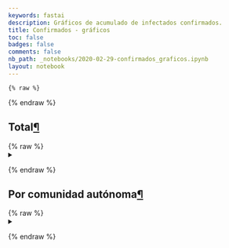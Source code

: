 ```yaml
---
keywords: fastai
description: Gráficos de acumulado de infectados confirmados.
title: Confirmados - gráficos
toc: false 
badges: false
comments: false
nb_path: _notebooks/2020-02-29-confirmados_graficos.ipynb
layout: notebook
---
```


<!--
#################################################
### THIS FILE WAS AUTOGENERATED! DO NOT EDIT! ###
#################################################
# file to edit: _notebooks/2020-02-29-confirmados_graficos.ipynb
-->

<div class="container" id="notebook-container">
        
    {% raw %}
    
<div class="cell border-box-sizing code_cell rendered">

</div>
    {% endraw %}

<div class="cell border-box-sizing text_cell rendered"><div class="inner_cell">
<div class="text_cell_render border-box-sizing rendered_html">
<h2 id="Total">Total<a class="anchor-link" href="#Total">&#182;</a></h2>
</div>
</div>
</div>
    {% raw %}
    
<div class="cell border-box-sizing code_cell rendered">
<details class="description">
      <summary class="btn btn-sm" data-open="Hide Code" data-close="Show Code"></summary>
        <p><div class="input">

<div class="inner_cell">
    <div class="input_area">
<div class=" highlight hl-ipython3"><pre><span></span><span class="c1">#collapse</span>

<span class="kn">import</span> <span class="nn">requests</span>
<span class="kn">import</span> <span class="nn">pandas</span> <span class="k">as</span> <span class="nn">pd</span>
<span class="kn">from</span> <span class="nn">io</span> <span class="kn">import</span> <span class="n">BytesIO</span>
<span class="kn">import</span> <span class="nn">numpy</span> <span class="k">as</span> <span class="nn">np</span>
<span class="kn">import</span> <span class="nn">altair</span> <span class="k">as</span> <span class="nn">alt</span>

<span class="c1"># get data</span>
<span class="n">response</span> <span class="o">=</span> <span class="n">requests</span><span class="o">.</span><span class="n">get</span><span class="p">(</span><span class="s1">&#39;https://docs.google.com/spreadsheet/ccc?key=1FwOXbkWeuS1LHrKxhSfepGtsgQ6iIEQZmWig_JKo8z0&amp;output=csv&#39;</span><span class="p">)</span>
<span class="k">assert</span> <span class="n">response</span><span class="o">.</span><span class="n">status_code</span> <span class="o">==</span> <span class="mi">200</span><span class="p">,</span> <span class="s1">&#39;Wrong status code&#39;</span>
<span class="n">data</span> <span class="o">=</span> <span class="n">response</span><span class="o">.</span><span class="n">content</span>
<span class="n">df</span> <span class="o">=</span> <span class="n">pd</span><span class="o">.</span><span class="n">read_csv</span><span class="p">(</span><span class="n">BytesIO</span><span class="p">(</span><span class="n">data</span><span class="p">),</span> <span class="n">parse_dates</span><span class="o">=</span><span class="p">[</span><span class="s1">&#39;Fecha&#39;</span><span class="p">],</span> <span class="n">dayfirst</span><span class="o">=</span><span class="kc">True</span><span class="p">)</span>

<span class="c1"># Create a selection that chooses the nearest point &amp; selects based on x-value</span>
<span class="n">source</span> <span class="o">=</span> <span class="n">df</span>
<span class="n">nearest</span> <span class="o">=</span> <span class="n">alt</span><span class="o">.</span><span class="n">selection</span><span class="p">(</span><span class="nb">type</span><span class="o">=</span><span class="s1">&#39;single&#39;</span><span class="p">,</span> <span class="n">nearest</span><span class="o">=</span><span class="kc">True</span><span class="p">,</span> <span class="n">on</span><span class="o">=</span><span class="s1">&#39;mouseover&#39;</span><span class="p">,</span>
                        <span class="n">fields</span><span class="o">=</span><span class="p">[</span><span class="s1">&#39;Total confirmados&#39;</span><span class="p">],</span> <span class="n">empty</span><span class="o">=</span><span class="s1">&#39;none&#39;</span><span class="p">)</span>

<span class="c1"># The basic line</span>
<span class="n">line</span> <span class="o">=</span> <span class="n">alt</span><span class="o">.</span><span class="n">Chart</span><span class="p">(</span><span class="n">source</span><span class="p">)</span><span class="o">.</span><span class="n">mark_line</span><span class="p">(</span><span class="n">interpolate</span><span class="o">=</span><span class="s1">&#39;basis&#39;</span><span class="p">)</span><span class="o">.</span><span class="n">encode</span><span class="p">(</span>
    <span class="n">x</span><span class="o">=</span><span class="s1">&#39;monthdate(Fecha):O&#39;</span><span class="p">,</span>
    <span class="n">y</span><span class="o">=</span><span class="s1">&#39;Total confirmados:Q&#39;</span><span class="p">,</span>
<span class="p">)</span>

<span class="c1"># Transparent selectors across the chart. This is what tells us</span>
<span class="c1"># the x-value of the cursor</span>
<span class="n">selectors</span> <span class="o">=</span> <span class="n">alt</span><span class="o">.</span><span class="n">Chart</span><span class="p">(</span><span class="n">source</span><span class="p">)</span><span class="o">.</span><span class="n">mark_point</span><span class="p">()</span><span class="o">.</span><span class="n">encode</span><span class="p">(</span>
    <span class="n">x</span><span class="o">=</span><span class="s1">&#39;monthdate(Fecha):O&#39;</span><span class="p">,</span>
    <span class="n">opacity</span><span class="o">=</span><span class="n">alt</span><span class="o">.</span><span class="n">value</span><span class="p">(</span><span class="mi">0</span><span class="p">),</span>
<span class="p">)</span><span class="o">.</span><span class="n">add_selection</span><span class="p">(</span>
    <span class="n">nearest</span>
<span class="p">)</span>

<span class="c1"># Draw points on the line, and highlight based on selection</span>
<span class="n">points</span> <span class="o">=</span> <span class="n">line</span><span class="o">.</span><span class="n">mark_point</span><span class="p">()</span><span class="o">.</span><span class="n">encode</span><span class="p">(</span>
    <span class="n">opacity</span><span class="o">=</span><span class="n">alt</span><span class="o">.</span><span class="n">condition</span><span class="p">(</span><span class="n">nearest</span><span class="p">,</span> <span class="n">alt</span><span class="o">.</span><span class="n">value</span><span class="p">(</span><span class="mi">1</span><span class="p">),</span> <span class="n">alt</span><span class="o">.</span><span class="n">value</span><span class="p">(</span><span class="mi">0</span><span class="p">))</span>
<span class="p">)</span>

<span class="c1"># Draw text labels near the points, and highlight based on selection</span>
<span class="n">text</span> <span class="o">=</span> <span class="n">line</span><span class="o">.</span><span class="n">mark_text</span><span class="p">(</span><span class="n">align</span><span class="o">=</span><span class="s1">&#39;left&#39;</span><span class="p">,</span> <span class="n">dx</span><span class="o">=</span><span class="mi">5</span><span class="p">,</span> <span class="n">dy</span><span class="o">=-</span><span class="mi">5</span><span class="p">)</span><span class="o">.</span><span class="n">encode</span><span class="p">(</span>
    <span class="n">text</span><span class="o">=</span><span class="n">alt</span><span class="o">.</span><span class="n">condition</span><span class="p">(</span><span class="n">nearest</span><span class="p">,</span> <span class="s1">&#39;Total confirmados:Q&#39;</span><span class="p">,</span> <span class="n">alt</span><span class="o">.</span><span class="n">value</span><span class="p">(</span><span class="s1">&#39; &#39;</span><span class="p">))</span>
<span class="p">)</span>

<span class="c1"># Draw a rule at the location of the selection</span>
<span class="n">rules</span> <span class="o">=</span> <span class="n">alt</span><span class="o">.</span><span class="n">Chart</span><span class="p">(</span><span class="n">source</span><span class="p">)</span><span class="o">.</span><span class="n">mark_rule</span><span class="p">(</span><span class="n">color</span><span class="o">=</span><span class="s1">&#39;gray&#39;</span><span class="p">)</span><span class="o">.</span><span class="n">encode</span><span class="p">(</span>
    <span class="n">x</span><span class="o">=</span><span class="s1">&#39;monthdate(Fecha):O&#39;</span><span class="p">,</span>
<span class="p">)</span><span class="o">.</span><span class="n">transform_filter</span><span class="p">(</span>
    <span class="n">nearest</span>
<span class="p">)</span>

<span class="c1"># Put the five layers into a chart and bind the data</span>
<span class="n">alt</span><span class="o">.</span><span class="n">layer</span><span class="p">(</span>
    <span class="n">line</span><span class="p">,</span> <span class="n">selectors</span><span class="p">,</span> <span class="n">points</span><span class="p">,</span> <span class="n">rules</span><span class="p">,</span> <span class="n">text</span>
<span class="p">)</span><span class="o">.</span><span class="n">properties</span><span class="p">(</span>
    <span class="n">width</span><span class="o">=</span><span class="mi">800</span><span class="p">,</span> <span class="n">height</span><span class="o">=</span><span class="mi">400</span>
<span class="p">)</span>
</pre></div>

    </div>
</div>
</div>
</p>
    </details>
<div class="output_wrapper">
<div class="output">

<div class="output_area">


<div class="output_html rendered_html output_subarea output_execute_result">

<div id="altair-viz-6bf26e695b474c528a4af4447f22f0ce"></div>
<script type="text/javascript">
  (function(spec, embedOpt){
    const outputDiv = document.getElementById("altair-viz-6bf26e695b474c528a4af4447f22f0ce");
    const paths = {
      "vega": "https://cdn.jsdelivr.net/npm//vega@5?noext",
      "vega-lib": "https://cdn.jsdelivr.net/npm//vega-lib?noext",
      "vega-lite": "https://cdn.jsdelivr.net/npm//vega-lite@4.0.2?noext",
      "vega-embed": "https://cdn.jsdelivr.net/npm//vega-embed@6?noext",
    };

    function loadScript(lib) {
      return new Promise(function(resolve, reject) {
        var s = document.createElement('script');
        s.src = paths[lib];
        s.async = true;
        s.onload = () => resolve(paths[lib]);
        s.onerror = () => reject(`Error loading script: ${paths[lib]}`);
        document.getElementsByTagName("head")[0].appendChild(s);
      });
    }

    function showError(err) {
      outputDiv.innerHTML = `<div class="error" style="color:red;">${err}</div>`;
      throw err;
    }

    function displayChart(vegaEmbed) {
      vegaEmbed(outputDiv, spec, embedOpt)
        .catch(err => showError(`Javascript Error: ${err.message}<br>This usually means there's a typo in your chart specification. See the javascript console for the full traceback.`));
    }

    if(typeof define === "function" && define.amd) {
      requirejs.config({paths});
      require(["vega-embed"], displayChart, err => showError(`Error loading script: ${err.message}`));
    } else if (typeof vegaEmbed === "function") {
      displayChart(vegaEmbed);
    } else {
      loadScript("vega")
        .then(() => loadScript("vega-lite"))
        .then(() => loadScript("vega-embed"))
        .catch(showError)
        .then(() => displayChart(vegaEmbed));
    }
  })({"config": {"view": {"continuousWidth": 400, "continuousHeight": 300}}, "layer": [{"mark": {"type": "line", "interpolate": "basis"}, "encoding": {"x": {"type": "ordinal", "field": "Fecha", "timeUnit": "monthdate"}, "y": {"type": "quantitative", "field": "Total confirmados"}}}, {"mark": "point", "encoding": {"opacity": {"value": 0}, "x": {"type": "ordinal", "field": "Fecha", "timeUnit": "monthdate"}}, "selection": {"selector001": {"type": "single", "nearest": true, "on": "mouseover", "fields": ["Total confirmados"], "empty": "none"}}}, {"mark": "point", "encoding": {"opacity": {"condition": {"value": 1, "selection": "selector001"}, "value": 0}, "x": {"type": "ordinal", "field": "Fecha", "timeUnit": "monthdate"}, "y": {"type": "quantitative", "field": "Total confirmados"}}}, {"mark": {"type": "rule", "color": "gray"}, "encoding": {"x": {"type": "ordinal", "field": "Fecha", "timeUnit": "monthdate"}}, "transform": [{"filter": {"selection": "selector001"}}]}, {"mark": {"type": "text", "align": "left", "dx": 5, "dy": -5}, "encoding": {"text": {"condition": {"type": "quantitative", "field": "Total confirmados", "selection": "selector001"}, "value": " "}, "x": {"type": "ordinal", "field": "Fecha", "timeUnit": "monthdate"}, "y": {"type": "quantitative", "field": "Total confirmados"}}}], "data": {"name": "data-6fb7bcadcca61d4cf80a3b42ca68f43d"}, "height": 400, "width": 800, "$schema": "https://vega.github.io/schema/vega-lite/v4.0.2.json", "datasets": {"data-6fb7bcadcca61d4cf80a3b42ca68f43d": [{"Fecha": "2020-01-30T00:00:00", "Asturias": 0, "Arag\u00f3n": 0, "Baleares": 0, "Canarias": 0, "Catalu\u00f1a": 0, "Castilla y Le\u00f3n": 0, "Comunidad de Madrid": 0, "Comunidad Valenciana": 0, "Andaluc\u00eda": 0, "Pa\u00eds Vasco": 0, "Navarra": 0, "Total confirmados": 0}, {"Fecha": "2020-01-31T00:00:00", "Asturias": 0, "Arag\u00f3n": 0, "Baleares": 0, "Canarias": 1, "Catalu\u00f1a": 0, "Castilla y Le\u00f3n": 0, "Comunidad de Madrid": 0, "Comunidad Valenciana": 0, "Andaluc\u00eda": 0, "Pa\u00eds Vasco": 0, "Navarra": 0, "Total confirmados": 1}, {"Fecha": "2020-02-01T00:00:00", "Asturias": 0, "Arag\u00f3n": 0, "Baleares": 0, "Canarias": 1, "Catalu\u00f1a": 0, "Castilla y Le\u00f3n": 0, "Comunidad de Madrid": 0, "Comunidad Valenciana": 0, "Andaluc\u00eda": 0, "Pa\u00eds Vasco": 0, "Navarra": 0, "Total confirmados": 1}, {"Fecha": "2020-02-02T00:00:00", "Asturias": 0, "Arag\u00f3n": 0, "Baleares": 0, "Canarias": 1, "Catalu\u00f1a": 0, "Castilla y Le\u00f3n": 0, "Comunidad de Madrid": 0, "Comunidad Valenciana": 0, "Andaluc\u00eda": 0, "Pa\u00eds Vasco": 0, "Navarra": 0, "Total confirmados": 1}, {"Fecha": "2020-02-03T00:00:00", "Asturias": 0, "Arag\u00f3n": 0, "Baleares": 0, "Canarias": 1, "Catalu\u00f1a": 0, "Castilla y Le\u00f3n": 0, "Comunidad de Madrid": 0, "Comunidad Valenciana": 0, "Andaluc\u00eda": 0, "Pa\u00eds Vasco": 0, "Navarra": 0, "Total confirmados": 1}, {"Fecha": "2020-02-04T00:00:00", "Asturias": 0, "Arag\u00f3n": 0, "Baleares": 0, "Canarias": 1, "Catalu\u00f1a": 0, "Castilla y Le\u00f3n": 0, "Comunidad de Madrid": 0, "Comunidad Valenciana": 0, "Andaluc\u00eda": 0, "Pa\u00eds Vasco": 0, "Navarra": 0, "Total confirmados": 1}, {"Fecha": "2020-02-05T00:00:00", "Asturias": 0, "Arag\u00f3n": 0, "Baleares": 0, "Canarias": 1, "Catalu\u00f1a": 0, "Castilla y Le\u00f3n": 0, "Comunidad de Madrid": 0, "Comunidad Valenciana": 0, "Andaluc\u00eda": 0, "Pa\u00eds Vasco": 0, "Navarra": 0, "Total confirmados": 1}, {"Fecha": "2020-02-06T00:00:00", "Asturias": 0, "Arag\u00f3n": 0, "Baleares": 0, "Canarias": 1, "Catalu\u00f1a": 0, "Castilla y Le\u00f3n": 0, "Comunidad de Madrid": 0, "Comunidad Valenciana": 0, "Andaluc\u00eda": 0, "Pa\u00eds Vasco": 0, "Navarra": 0, "Total confirmados": 1}, {"Fecha": "2020-02-07T00:00:00", "Asturias": 0, "Arag\u00f3n": 0, "Baleares": 0, "Canarias": 1, "Catalu\u00f1a": 0, "Castilla y Le\u00f3n": 0, "Comunidad de Madrid": 0, "Comunidad Valenciana": 0, "Andaluc\u00eda": 0, "Pa\u00eds Vasco": 0, "Navarra": 0, "Total confirmados": 1}, {"Fecha": "2020-02-08T00:00:00", "Asturias": 0, "Arag\u00f3n": 0, "Baleares": 0, "Canarias": 1, "Catalu\u00f1a": 0, "Castilla y Le\u00f3n": 0, "Comunidad de Madrid": 0, "Comunidad Valenciana": 0, "Andaluc\u00eda": 0, "Pa\u00eds Vasco": 0, "Navarra": 0, "Total confirmados": 1}, {"Fecha": "2020-02-09T00:00:00", "Asturias": 0, "Arag\u00f3n": 0, "Baleares": 1, "Canarias": 1, "Catalu\u00f1a": 0, "Castilla y Le\u00f3n": 0, "Comunidad de Madrid": 0, "Comunidad Valenciana": 0, "Andaluc\u00eda": 0, "Pa\u00eds Vasco": 0, "Navarra": 0, "Total confirmados": 2}, {"Fecha": "2020-02-10T00:00:00", "Asturias": 0, "Arag\u00f3n": 0, "Baleares": 1, "Canarias": 1, "Catalu\u00f1a": 0, "Castilla y Le\u00f3n": 0, "Comunidad de Madrid": 0, "Comunidad Valenciana": 0, "Andaluc\u00eda": 0, "Pa\u00eds Vasco": 0, "Navarra": 0, "Total confirmados": 2}, {"Fecha": "2020-02-11T00:00:00", "Asturias": 0, "Arag\u00f3n": 0, "Baleares": 1, "Canarias": 1, "Catalu\u00f1a": 0, "Castilla y Le\u00f3n": 0, "Comunidad de Madrid": 0, "Comunidad Valenciana": 0, "Andaluc\u00eda": 0, "Pa\u00eds Vasco": 0, "Navarra": 0, "Total confirmados": 2}, {"Fecha": "2020-02-12T00:00:00", "Asturias": 0, "Arag\u00f3n": 0, "Baleares": 1, "Canarias": 1, "Catalu\u00f1a": 0, "Castilla y Le\u00f3n": 0, "Comunidad de Madrid": 0, "Comunidad Valenciana": 0, "Andaluc\u00eda": 0, "Pa\u00eds Vasco": 0, "Navarra": 0, "Total confirmados": 2}, {"Fecha": "2020-02-13T00:00:00", "Asturias": 0, "Arag\u00f3n": 0, "Baleares": 1, "Canarias": 1, "Catalu\u00f1a": 0, "Castilla y Le\u00f3n": 0, "Comunidad de Madrid": 0, "Comunidad Valenciana": 0, "Andaluc\u00eda": 0, "Pa\u00eds Vasco": 0, "Navarra": 0, "Total confirmados": 2}, {"Fecha": "2020-02-14T00:00:00", "Asturias": 0, "Arag\u00f3n": 0, "Baleares": 1, "Canarias": 1, "Catalu\u00f1a": 0, "Castilla y Le\u00f3n": 0, "Comunidad de Madrid": 0, "Comunidad Valenciana": 0, "Andaluc\u00eda": 0, "Pa\u00eds Vasco": 0, "Navarra": 0, "Total confirmados": 2}, {"Fecha": "2020-02-15T00:00:00", "Asturias": 0, "Arag\u00f3n": 0, "Baleares": 1, "Canarias": 1, "Catalu\u00f1a": 0, "Castilla y Le\u00f3n": 0, "Comunidad de Madrid": 0, "Comunidad Valenciana": 0, "Andaluc\u00eda": 0, "Pa\u00eds Vasco": 0, "Navarra": 0, "Total confirmados": 2}, {"Fecha": "2020-02-16T00:00:00", "Asturias": 0, "Arag\u00f3n": 0, "Baleares": 1, "Canarias": 1, "Catalu\u00f1a": 0, "Castilla y Le\u00f3n": 0, "Comunidad de Madrid": 0, "Comunidad Valenciana": 0, "Andaluc\u00eda": 0, "Pa\u00eds Vasco": 0, "Navarra": 0, "Total confirmados": 2}, {"Fecha": "2020-02-17T00:00:00", "Asturias": 0, "Arag\u00f3n": 0, "Baleares": 1, "Canarias": 1, "Catalu\u00f1a": 0, "Castilla y Le\u00f3n": 0, "Comunidad de Madrid": 0, "Comunidad Valenciana": 0, "Andaluc\u00eda": 0, "Pa\u00eds Vasco": 0, "Navarra": 0, "Total confirmados": 2}, {"Fecha": "2020-02-18T00:00:00", "Asturias": 0, "Arag\u00f3n": 0, "Baleares": 1, "Canarias": 1, "Catalu\u00f1a": 0, "Castilla y Le\u00f3n": 0, "Comunidad de Madrid": 0, "Comunidad Valenciana": 0, "Andaluc\u00eda": 0, "Pa\u00eds Vasco": 0, "Navarra": 0, "Total confirmados": 2}, {"Fecha": "2020-02-19T00:00:00", "Asturias": 0, "Arag\u00f3n": 0, "Baleares": 1, "Canarias": 1, "Catalu\u00f1a": 0, "Castilla y Le\u00f3n": 0, "Comunidad de Madrid": 0, "Comunidad Valenciana": 0, "Andaluc\u00eda": 0, "Pa\u00eds Vasco": 0, "Navarra": 0, "Total confirmados": 2}, {"Fecha": "2020-02-20T00:00:00", "Asturias": 0, "Arag\u00f3n": 0, "Baleares": 1, "Canarias": 1, "Catalu\u00f1a": 0, "Castilla y Le\u00f3n": 0, "Comunidad de Madrid": 0, "Comunidad Valenciana": 0, "Andaluc\u00eda": 0, "Pa\u00eds Vasco": 0, "Navarra": 0, "Total confirmados": 2}, {"Fecha": "2020-02-21T00:00:00", "Asturias": 0, "Arag\u00f3n": 0, "Baleares": 1, "Canarias": 1, "Catalu\u00f1a": 0, "Castilla y Le\u00f3n": 0, "Comunidad de Madrid": 0, "Comunidad Valenciana": 0, "Andaluc\u00eda": 0, "Pa\u00eds Vasco": 0, "Navarra": 0, "Total confirmados": 2}, {"Fecha": "2020-02-22T00:00:00", "Asturias": 0, "Arag\u00f3n": 0, "Baleares": 1, "Canarias": 1, "Catalu\u00f1a": 0, "Castilla y Le\u00f3n": 0, "Comunidad de Madrid": 0, "Comunidad Valenciana": 0, "Andaluc\u00eda": 0, "Pa\u00eds Vasco": 0, "Navarra": 0, "Total confirmados": 2}, {"Fecha": "2020-02-23T00:00:00", "Asturias": 0, "Arag\u00f3n": 0, "Baleares": 1, "Canarias": 1, "Catalu\u00f1a": 0, "Castilla y Le\u00f3n": 0, "Comunidad de Madrid": 0, "Comunidad Valenciana": 0, "Andaluc\u00eda": 0, "Pa\u00eds Vasco": 0, "Navarra": 0, "Total confirmados": 2}, {"Fecha": "2020-02-24T00:00:00", "Asturias": 0, "Arag\u00f3n": 0, "Baleares": 1, "Canarias": 2, "Catalu\u00f1a": 0, "Castilla y Le\u00f3n": 0, "Comunidad de Madrid": 0, "Comunidad Valenciana": 0, "Andaluc\u00eda": 0, "Pa\u00eds Vasco": 0, "Navarra": 0, "Total confirmados": 3}, {"Fecha": "2020-02-25T00:00:00", "Asturias": 0, "Arag\u00f3n": 0, "Baleares": 1, "Canarias": 2, "Catalu\u00f1a": 0, "Castilla y Le\u00f3n": 0, "Comunidad de Madrid": 0, "Comunidad Valenciana": 0, "Andaluc\u00eda": 0, "Pa\u00eds Vasco": 0, "Navarra": 0, "Total confirmados": 3}, {"Fecha": "2020-02-26T00:00:00", "Asturias": 0, "Arag\u00f3n": 0, "Baleares": 1, "Canarias": 2, "Catalu\u00f1a": 0, "Castilla y Le\u00f3n": 0, "Comunidad de Madrid": 0, "Comunidad Valenciana": 0, "Andaluc\u00eda": 0, "Pa\u00eds Vasco": 0, "Navarra": 0, "Total confirmados": 3}, {"Fecha": "2020-02-27T00:00:00", "Asturias": 0, "Arag\u00f3n": 0, "Baleares": 1, "Canarias": 6, "Catalu\u00f1a": 3, "Castilla y Le\u00f3n": 0, "Comunidad de Madrid": 4, "Comunidad Valenciana": 2, "Andaluc\u00eda": 1, "Pa\u00eds Vasco": 0, "Navarra": 0, "Total confirmados": 17}, {"Fecha": "2020-02-28T00:00:00", "Asturias": 0, "Arag\u00f3n": 0, "Baleares": 1, "Canarias": 6, "Catalu\u00f1a": 3, "Castilla y Le\u00f3n": 2, "Comunidad de Madrid": 5, "Comunidad Valenciana": 9, "Andaluc\u00eda": 7, "Pa\u00eds Vasco": 0, "Navarra": 0, "Total confirmados": 33}, {"Fecha": "2020-02-29T00:00:00", "Asturias": 1, "Arag\u00f3n": 1, "Baleares": 2, "Canarias": 7, "Catalu\u00f1a": 6, "Castilla y Le\u00f3n": 2, "Comunidad de Madrid": 10, "Comunidad Valenciana": 15, "Andaluc\u00eda": 10, "Pa\u00eds Vasco": 3, "Navarra": 1, "Total confirmados": 56}]}}, {"mode": "vega-lite"});
</script>
</div>

</div>

</div>
</div>

</div>
    {% endraw %}

<div class="cell border-box-sizing text_cell rendered"><div class="inner_cell">
<div class="text_cell_render border-box-sizing rendered_html">
<h2 id="Por-comunidad-aut&#243;noma">Por comunidad aut&#243;noma<a class="anchor-link" href="#Por-comunidad-aut&#243;noma">&#182;</a></h2>
</div>
</div>
</div>
    {% raw %}
    
<div class="cell border-box-sizing code_cell rendered">
<details class="description">
      <summary class="btn btn-sm" data-open="Hide Code" data-close="Show Code"></summary>
        <p><div class="input">

<div class="inner_cell">
    <div class="input_area">
<div class=" highlight hl-ipython3"><pre><span></span><span class="c1">#collapse</span>

<span class="kn">import</span> <span class="nn">requests</span>
<span class="kn">import</span> <span class="nn">pandas</span> <span class="k">as</span> <span class="nn">pd</span>
<span class="kn">from</span> <span class="nn">io</span> <span class="kn">import</span> <span class="n">BytesIO</span>
<span class="kn">import</span> <span class="nn">numpy</span> <span class="k">as</span> <span class="nn">np</span>
<span class="kn">import</span> <span class="nn">altair</span> <span class="k">as</span> <span class="nn">alt</span>

<span class="c1"># data download</span>
<span class="n">response</span> <span class="o">=</span> <span class="n">requests</span><span class="o">.</span><span class="n">get</span><span class="p">(</span><span class="s1">&#39;https://docs.google.com/spreadsheet/ccc?key=1FwOXbkWeuS1LHrKxhSfepGtsgQ6iIEQZmWig_JKo8z0&amp;output=csv&#39;</span><span class="p">)</span>
<span class="k">assert</span> <span class="n">response</span><span class="o">.</span><span class="n">status_code</span> <span class="o">==</span> <span class="mi">200</span><span class="p">,</span> <span class="s1">&#39;Wrong status code&#39;</span>
<span class="n">data</span> <span class="o">=</span> <span class="n">response</span><span class="o">.</span><span class="n">content</span>
<span class="n">df</span> <span class="o">=</span> <span class="n">pd</span><span class="o">.</span><span class="n">read_csv</span><span class="p">(</span><span class="n">BytesIO</span><span class="p">(</span><span class="n">data</span><span class="p">),</span> <span class="n">parse_dates</span><span class="o">=</span><span class="p">[</span><span class="s1">&#39;Fecha&#39;</span><span class="p">],</span> <span class="n">dayfirst</span><span class="o">=</span><span class="kc">True</span><span class="p">)</span>

<span class="c1"># plot</span>
<span class="n">cols</span> <span class="o">=</span> <span class="nb">list</span><span class="p">(</span><span class="n">df</span><span class="o">.</span><span class="n">columns</span><span class="p">)</span>
<span class="n">cols</span><span class="o">.</span><span class="n">remove</span><span class="p">(</span><span class="s1">&#39;Total confirmados&#39;</span><span class="p">)</span>
<span class="n">cols</span><span class="o">.</span><span class="n">remove</span><span class="p">(</span><span class="s1">&#39;Fecha&#39;</span><span class="p">)</span>
<span class="n">df</span> <span class="o">=</span> <span class="n">df</span><span class="o">.</span><span class="n">set_index</span><span class="p">(</span><span class="s1">&#39;Fecha&#39;</span><span class="p">)[</span><span class="n">cols</span><span class="p">]</span>
<span class="n">source</span> <span class="o">=</span> <span class="n">df</span><span class="o">.</span><span class="n">reset_index</span><span class="p">()</span><span class="o">.</span><span class="n">melt</span><span class="p">(</span><span class="s1">&#39;Fecha&#39;</span><span class="p">,</span> <span class="n">var_name</span><span class="o">=</span><span class="s1">&#39;category&#39;</span><span class="p">,</span> <span class="n">value_name</span><span class="o">=</span><span class="s1">&#39;Confirmados&#39;</span><span class="p">)</span>
<span class="c1"># plot</span>
<span class="n">selection</span> <span class="o">=</span> <span class="n">alt</span><span class="o">.</span><span class="n">selection_multi</span><span class="p">(</span><span class="n">fields</span><span class="o">=</span><span class="p">[</span><span class="s1">&#39;category&#39;</span><span class="p">],</span> <span class="n">bind</span><span class="o">=</span><span class="s1">&#39;legend&#39;</span><span class="p">)</span>

<span class="n">alt</span><span class="o">.</span><span class="n">Chart</span><span class="p">(</span><span class="n">source</span><span class="p">)</span><span class="o">.</span><span class="n">mark_line</span><span class="p">(</span><span class="n">interpolate</span><span class="o">=</span><span class="s1">&#39;basis&#39;</span><span class="p">)</span><span class="o">.</span><span class="n">encode</span><span class="p">(</span>
    <span class="n">alt</span><span class="o">.</span><span class="n">X</span><span class="p">(</span><span class="s1">&#39;monthdate(Fecha):O&#39;</span><span class="p">,</span> <span class="n">axis</span><span class="o">=</span><span class="n">alt</span><span class="o">.</span><span class="n">Axis</span><span class="p">()),</span>
    <span class="n">alt</span><span class="o">.</span><span class="n">Y</span><span class="p">(</span><span class="s1">&#39;Confirmados:Q&#39;</span><span class="p">),</span>
    <span class="n">alt</span><span class="o">.</span><span class="n">Color</span><span class="p">(</span><span class="s1">&#39;category:N&#39;</span><span class="p">),</span>
    <span class="n">opacity</span><span class="o">=</span><span class="n">alt</span><span class="o">.</span><span class="n">condition</span><span class="p">(</span><span class="n">selection</span><span class="p">,</span> <span class="n">alt</span><span class="o">.</span><span class="n">value</span><span class="p">(</span><span class="mi">1</span><span class="p">),</span> <span class="n">alt</span><span class="o">.</span><span class="n">value</span><span class="p">(</span><span class="mf">0.2</span><span class="p">))</span>
<span class="p">)</span><span class="o">.</span><span class="n">properties</span><span class="p">(</span>
    <span class="n">width</span><span class="o">=</span><span class="mi">800</span><span class="p">,</span> <span class="n">height</span><span class="o">=</span><span class="mi">400</span>
<span class="p">)</span><span class="o">.</span><span class="n">add_selection</span><span class="p">(</span>
    <span class="n">selection</span>
<span class="p">)</span>
</pre></div>

    </div>
</div>
</div>
</p>
    </details>
<div class="output_wrapper">
<div class="output">

<div class="output_area">


<div class="output_html rendered_html output_subarea output_execute_result">

<div id="altair-viz-58cccafff86c45c99c6affefeaedc578"></div>
<script type="text/javascript">
  (function(spec, embedOpt){
    const outputDiv = document.getElementById("altair-viz-58cccafff86c45c99c6affefeaedc578");
    const paths = {
      "vega": "https://cdn.jsdelivr.net/npm//vega@5?noext",
      "vega-lib": "https://cdn.jsdelivr.net/npm//vega-lib?noext",
      "vega-lite": "https://cdn.jsdelivr.net/npm//vega-lite@4.0.2?noext",
      "vega-embed": "https://cdn.jsdelivr.net/npm//vega-embed@6?noext",
    };

    function loadScript(lib) {
      return new Promise(function(resolve, reject) {
        var s = document.createElement('script');
        s.src = paths[lib];
        s.async = true;
        s.onload = () => resolve(paths[lib]);
        s.onerror = () => reject(`Error loading script: ${paths[lib]}`);
        document.getElementsByTagName("head")[0].appendChild(s);
      });
    }

    function showError(err) {
      outputDiv.innerHTML = `<div class="error" style="color:red;">${err}</div>`;
      throw err;
    }

    function displayChart(vegaEmbed) {
      vegaEmbed(outputDiv, spec, embedOpt)
        .catch(err => showError(`Javascript Error: ${err.message}<br>This usually means there's a typo in your chart specification. See the javascript console for the full traceback.`));
    }

    if(typeof define === "function" && define.amd) {
      requirejs.config({paths});
      require(["vega-embed"], displayChart, err => showError(`Error loading script: ${err.message}`));
    } else if (typeof vegaEmbed === "function") {
      displayChart(vegaEmbed);
    } else {
      loadScript("vega")
        .then(() => loadScript("vega-lite"))
        .then(() => loadScript("vega-embed"))
        .catch(showError)
        .then(() => displayChart(vegaEmbed));
    }
  })({"config": {"view": {"continuousWidth": 400, "continuousHeight": 300}}, "data": {"name": "data-0bb7382c665dcecb247b5324f1d9d2d5"}, "mark": {"type": "line", "interpolate": "basis"}, "encoding": {"color": {"type": "nominal", "field": "category"}, "opacity": {"condition": {"value": 1, "selection": "selector005"}, "value": 0.2}, "x": {"type": "ordinal", "axis": {}, "field": "Fecha", "timeUnit": "monthdate"}, "y": {"type": "quantitative", "field": "Confirmados"}}, "height": 400, "selection": {"selector005": {"type": "multi", "fields": ["category"], "bind": "legend"}}, "width": 800, "$schema": "https://vega.github.io/schema/vega-lite/v4.0.2.json", "datasets": {"data-0bb7382c665dcecb247b5324f1d9d2d5": [{"Fecha": "2020-01-30T00:00:00", "category": "Asturias", "Confirmados": 0}, {"Fecha": "2020-01-31T00:00:00", "category": "Asturias", "Confirmados": 0}, {"Fecha": "2020-02-01T00:00:00", "category": "Asturias", "Confirmados": 0}, {"Fecha": "2020-02-02T00:00:00", "category": "Asturias", "Confirmados": 0}, {"Fecha": "2020-02-03T00:00:00", "category": "Asturias", "Confirmados": 0}, {"Fecha": "2020-02-04T00:00:00", "category": "Asturias", "Confirmados": 0}, {"Fecha": "2020-02-05T00:00:00", "category": "Asturias", "Confirmados": 0}, {"Fecha": "2020-02-06T00:00:00", "category": "Asturias", "Confirmados": 0}, {"Fecha": "2020-02-07T00:00:00", "category": "Asturias", "Confirmados": 0}, {"Fecha": "2020-02-08T00:00:00", "category": "Asturias", "Confirmados": 0}, {"Fecha": "2020-02-09T00:00:00", "category": "Asturias", "Confirmados": 0}, {"Fecha": "2020-02-10T00:00:00", "category": "Asturias", "Confirmados": 0}, {"Fecha": "2020-02-11T00:00:00", "category": "Asturias", "Confirmados": 0}, {"Fecha": "2020-02-12T00:00:00", "category": "Asturias", "Confirmados": 0}, {"Fecha": "2020-02-13T00:00:00", "category": "Asturias", "Confirmados": 0}, {"Fecha": "2020-02-14T00:00:00", "category": "Asturias", "Confirmados": 0}, {"Fecha": "2020-02-15T00:00:00", "category": "Asturias", "Confirmados": 0}, {"Fecha": "2020-02-16T00:00:00", "category": "Asturias", "Confirmados": 0}, {"Fecha": "2020-02-17T00:00:00", "category": "Asturias", "Confirmados": 0}, {"Fecha": "2020-02-18T00:00:00", "category": "Asturias", "Confirmados": 0}, {"Fecha": "2020-02-19T00:00:00", "category": "Asturias", "Confirmados": 0}, {"Fecha": "2020-02-20T00:00:00", "category": "Asturias", "Confirmados": 0}, {"Fecha": "2020-02-21T00:00:00", "category": "Asturias", "Confirmados": 0}, {"Fecha": "2020-02-22T00:00:00", "category": "Asturias", "Confirmados": 0}, {"Fecha": "2020-02-23T00:00:00", "category": "Asturias", "Confirmados": 0}, {"Fecha": "2020-02-24T00:00:00", "category": "Asturias", "Confirmados": 0}, {"Fecha": "2020-02-25T00:00:00", "category": "Asturias", "Confirmados": 0}, {"Fecha": "2020-02-26T00:00:00", "category": "Asturias", "Confirmados": 0}, {"Fecha": "2020-02-27T00:00:00", "category": "Asturias", "Confirmados": 0}, {"Fecha": "2020-02-28T00:00:00", "category": "Asturias", "Confirmados": 0}, {"Fecha": "2020-02-29T00:00:00", "category": "Asturias", "Confirmados": 1}, {"Fecha": "2020-01-30T00:00:00", "category": "Arag\u00f3n", "Confirmados": 0}, {"Fecha": "2020-01-31T00:00:00", "category": "Arag\u00f3n", "Confirmados": 0}, {"Fecha": "2020-02-01T00:00:00", "category": "Arag\u00f3n", "Confirmados": 0}, {"Fecha": "2020-02-02T00:00:00", "category": "Arag\u00f3n", "Confirmados": 0}, {"Fecha": "2020-02-03T00:00:00", "category": "Arag\u00f3n", "Confirmados": 0}, {"Fecha": "2020-02-04T00:00:00", "category": "Arag\u00f3n", "Confirmados": 0}, {"Fecha": "2020-02-05T00:00:00", "category": "Arag\u00f3n", "Confirmados": 0}, {"Fecha": "2020-02-06T00:00:00", "category": "Arag\u00f3n", "Confirmados": 0}, {"Fecha": "2020-02-07T00:00:00", "category": "Arag\u00f3n", "Confirmados": 0}, {"Fecha": "2020-02-08T00:00:00", "category": "Arag\u00f3n", "Confirmados": 0}, {"Fecha": "2020-02-09T00:00:00", "category": "Arag\u00f3n", "Confirmados": 0}, {"Fecha": "2020-02-10T00:00:00", "category": "Arag\u00f3n", "Confirmados": 0}, {"Fecha": "2020-02-11T00:00:00", "category": "Arag\u00f3n", "Confirmados": 0}, {"Fecha": "2020-02-12T00:00:00", "category": "Arag\u00f3n", "Confirmados": 0}, {"Fecha": "2020-02-13T00:00:00", "category": "Arag\u00f3n", "Confirmados": 0}, {"Fecha": "2020-02-14T00:00:00", "category": "Arag\u00f3n", "Confirmados": 0}, {"Fecha": "2020-02-15T00:00:00", "category": "Arag\u00f3n", "Confirmados": 0}, {"Fecha": "2020-02-16T00:00:00", "category": "Arag\u00f3n", "Confirmados": 0}, {"Fecha": "2020-02-17T00:00:00", "category": "Arag\u00f3n", "Confirmados": 0}, {"Fecha": "2020-02-18T00:00:00", "category": "Arag\u00f3n", "Confirmados": 0}, {"Fecha": "2020-02-19T00:00:00", "category": "Arag\u00f3n", "Confirmados": 0}, {"Fecha": "2020-02-20T00:00:00", "category": "Arag\u00f3n", "Confirmados": 0}, {"Fecha": "2020-02-21T00:00:00", "category": "Arag\u00f3n", "Confirmados": 0}, {"Fecha": "2020-02-22T00:00:00", "category": "Arag\u00f3n", "Confirmados": 0}, {"Fecha": "2020-02-23T00:00:00", "category": "Arag\u00f3n", "Confirmados": 0}, {"Fecha": "2020-02-24T00:00:00", "category": "Arag\u00f3n", "Confirmados": 0}, {"Fecha": "2020-02-25T00:00:00", "category": "Arag\u00f3n", "Confirmados": 0}, {"Fecha": "2020-02-26T00:00:00", "category": "Arag\u00f3n", "Confirmados": 0}, {"Fecha": "2020-02-27T00:00:00", "category": "Arag\u00f3n", "Confirmados": 0}, {"Fecha": "2020-02-28T00:00:00", "category": "Arag\u00f3n", "Confirmados": 0}, {"Fecha": "2020-02-29T00:00:00", "category": "Arag\u00f3n", "Confirmados": 1}, {"Fecha": "2020-01-30T00:00:00", "category": "Baleares", "Confirmados": 0}, {"Fecha": "2020-01-31T00:00:00", "category": "Baleares", "Confirmados": 0}, {"Fecha": "2020-02-01T00:00:00", "category": "Baleares", "Confirmados": 0}, {"Fecha": "2020-02-02T00:00:00", "category": "Baleares", "Confirmados": 0}, {"Fecha": "2020-02-03T00:00:00", "category": "Baleares", "Confirmados": 0}, {"Fecha": "2020-02-04T00:00:00", "category": "Baleares", "Confirmados": 0}, {"Fecha": "2020-02-05T00:00:00", "category": "Baleares", "Confirmados": 0}, {"Fecha": "2020-02-06T00:00:00", "category": "Baleares", "Confirmados": 0}, {"Fecha": "2020-02-07T00:00:00", "category": "Baleares", "Confirmados": 0}, {"Fecha": "2020-02-08T00:00:00", "category": "Baleares", "Confirmados": 0}, {"Fecha": "2020-02-09T00:00:00", "category": "Baleares", "Confirmados": 1}, {"Fecha": "2020-02-10T00:00:00", "category": "Baleares", "Confirmados": 1}, {"Fecha": "2020-02-11T00:00:00", "category": "Baleares", "Confirmados": 1}, {"Fecha": "2020-02-12T00:00:00", "category": "Baleares", "Confirmados": 1}, {"Fecha": "2020-02-13T00:00:00", "category": "Baleares", "Confirmados": 1}, {"Fecha": "2020-02-14T00:00:00", "category": "Baleares", "Confirmados": 1}, {"Fecha": "2020-02-15T00:00:00", "category": "Baleares", "Confirmados": 1}, {"Fecha": "2020-02-16T00:00:00", "category": "Baleares", "Confirmados": 1}, {"Fecha": "2020-02-17T00:00:00", "category": "Baleares", "Confirmados": 1}, {"Fecha": "2020-02-18T00:00:00", "category": "Baleares", "Confirmados": 1}, {"Fecha": "2020-02-19T00:00:00", "category": "Baleares", "Confirmados": 1}, {"Fecha": "2020-02-20T00:00:00", "category": "Baleares", "Confirmados": 1}, {"Fecha": "2020-02-21T00:00:00", "category": "Baleares", "Confirmados": 1}, {"Fecha": "2020-02-22T00:00:00", "category": "Baleares", "Confirmados": 1}, {"Fecha": "2020-02-23T00:00:00", "category": "Baleares", "Confirmados": 1}, {"Fecha": "2020-02-24T00:00:00", "category": "Baleares", "Confirmados": 1}, {"Fecha": "2020-02-25T00:00:00", "category": "Baleares", "Confirmados": 1}, {"Fecha": "2020-02-26T00:00:00", "category": "Baleares", "Confirmados": 1}, {"Fecha": "2020-02-27T00:00:00", "category": "Baleares", "Confirmados": 1}, {"Fecha": "2020-02-28T00:00:00", "category": "Baleares", "Confirmados": 1}, {"Fecha": "2020-02-29T00:00:00", "category": "Baleares", "Confirmados": 2}, {"Fecha": "2020-01-30T00:00:00", "category": "Canarias", "Confirmados": 0}, {"Fecha": "2020-01-31T00:00:00", "category": "Canarias", "Confirmados": 1}, {"Fecha": "2020-02-01T00:00:00", "category": "Canarias", "Confirmados": 1}, {"Fecha": "2020-02-02T00:00:00", "category": "Canarias", "Confirmados": 1}, {"Fecha": "2020-02-03T00:00:00", "category": "Canarias", "Confirmados": 1}, {"Fecha": "2020-02-04T00:00:00", "category": "Canarias", "Confirmados": 1}, {"Fecha": "2020-02-05T00:00:00", "category": "Canarias", "Confirmados": 1}, {"Fecha": "2020-02-06T00:00:00", "category": "Canarias", "Confirmados": 1}, {"Fecha": "2020-02-07T00:00:00", "category": "Canarias", "Confirmados": 1}, {"Fecha": "2020-02-08T00:00:00", "category": "Canarias", "Confirmados": 1}, {"Fecha": "2020-02-09T00:00:00", "category": "Canarias", "Confirmados": 1}, {"Fecha": "2020-02-10T00:00:00", "category": "Canarias", "Confirmados": 1}, {"Fecha": "2020-02-11T00:00:00", "category": "Canarias", "Confirmados": 1}, {"Fecha": "2020-02-12T00:00:00", "category": "Canarias", "Confirmados": 1}, {"Fecha": "2020-02-13T00:00:00", "category": "Canarias", "Confirmados": 1}, {"Fecha": "2020-02-14T00:00:00", "category": "Canarias", "Confirmados": 1}, {"Fecha": "2020-02-15T00:00:00", "category": "Canarias", "Confirmados": 1}, {"Fecha": "2020-02-16T00:00:00", "category": "Canarias", "Confirmados": 1}, {"Fecha": "2020-02-17T00:00:00", "category": "Canarias", "Confirmados": 1}, {"Fecha": "2020-02-18T00:00:00", "category": "Canarias", "Confirmados": 1}, {"Fecha": "2020-02-19T00:00:00", "category": "Canarias", "Confirmados": 1}, {"Fecha": "2020-02-20T00:00:00", "category": "Canarias", "Confirmados": 1}, {"Fecha": "2020-02-21T00:00:00", "category": "Canarias", "Confirmados": 1}, {"Fecha": "2020-02-22T00:00:00", "category": "Canarias", "Confirmados": 1}, {"Fecha": "2020-02-23T00:00:00", "category": "Canarias", "Confirmados": 1}, {"Fecha": "2020-02-24T00:00:00", "category": "Canarias", "Confirmados": 2}, {"Fecha": "2020-02-25T00:00:00", "category": "Canarias", "Confirmados": 2}, {"Fecha": "2020-02-26T00:00:00", "category": "Canarias", "Confirmados": 2}, {"Fecha": "2020-02-27T00:00:00", "category": "Canarias", "Confirmados": 6}, {"Fecha": "2020-02-28T00:00:00", "category": "Canarias", "Confirmados": 6}, {"Fecha": "2020-02-29T00:00:00", "category": "Canarias", "Confirmados": 7}, {"Fecha": "2020-01-30T00:00:00", "category": "Catalu\u00f1a", "Confirmados": 0}, {"Fecha": "2020-01-31T00:00:00", "category": "Catalu\u00f1a", "Confirmados": 0}, {"Fecha": "2020-02-01T00:00:00", "category": "Catalu\u00f1a", "Confirmados": 0}, {"Fecha": "2020-02-02T00:00:00", "category": "Catalu\u00f1a", "Confirmados": 0}, {"Fecha": "2020-02-03T00:00:00", "category": "Catalu\u00f1a", "Confirmados": 0}, {"Fecha": "2020-02-04T00:00:00", "category": "Catalu\u00f1a", "Confirmados": 0}, {"Fecha": "2020-02-05T00:00:00", "category": "Catalu\u00f1a", "Confirmados": 0}, {"Fecha": "2020-02-06T00:00:00", "category": "Catalu\u00f1a", "Confirmados": 0}, {"Fecha": "2020-02-07T00:00:00", "category": "Catalu\u00f1a", "Confirmados": 0}, {"Fecha": "2020-02-08T00:00:00", "category": "Catalu\u00f1a", "Confirmados": 0}, {"Fecha": "2020-02-09T00:00:00", "category": "Catalu\u00f1a", "Confirmados": 0}, {"Fecha": "2020-02-10T00:00:00", "category": "Catalu\u00f1a", "Confirmados": 0}, {"Fecha": "2020-02-11T00:00:00", "category": "Catalu\u00f1a", "Confirmados": 0}, {"Fecha": "2020-02-12T00:00:00", "category": "Catalu\u00f1a", "Confirmados": 0}, {"Fecha": "2020-02-13T00:00:00", "category": "Catalu\u00f1a", "Confirmados": 0}, {"Fecha": "2020-02-14T00:00:00", "category": "Catalu\u00f1a", "Confirmados": 0}, {"Fecha": "2020-02-15T00:00:00", "category": "Catalu\u00f1a", "Confirmados": 0}, {"Fecha": "2020-02-16T00:00:00", "category": "Catalu\u00f1a", "Confirmados": 0}, {"Fecha": "2020-02-17T00:00:00", "category": "Catalu\u00f1a", "Confirmados": 0}, {"Fecha": "2020-02-18T00:00:00", "category": "Catalu\u00f1a", "Confirmados": 0}, {"Fecha": "2020-02-19T00:00:00", "category": "Catalu\u00f1a", "Confirmados": 0}, {"Fecha": "2020-02-20T00:00:00", "category": "Catalu\u00f1a", "Confirmados": 0}, {"Fecha": "2020-02-21T00:00:00", "category": "Catalu\u00f1a", "Confirmados": 0}, {"Fecha": "2020-02-22T00:00:00", "category": "Catalu\u00f1a", "Confirmados": 0}, {"Fecha": "2020-02-23T00:00:00", "category": "Catalu\u00f1a", "Confirmados": 0}, {"Fecha": "2020-02-24T00:00:00", "category": "Catalu\u00f1a", "Confirmados": 0}, {"Fecha": "2020-02-25T00:00:00", "category": "Catalu\u00f1a", "Confirmados": 0}, {"Fecha": "2020-02-26T00:00:00", "category": "Catalu\u00f1a", "Confirmados": 0}, {"Fecha": "2020-02-27T00:00:00", "category": "Catalu\u00f1a", "Confirmados": 3}, {"Fecha": "2020-02-28T00:00:00", "category": "Catalu\u00f1a", "Confirmados": 3}, {"Fecha": "2020-02-29T00:00:00", "category": "Catalu\u00f1a", "Confirmados": 6}, {"Fecha": "2020-01-30T00:00:00", "category": "Castilla y Le\u00f3n", "Confirmados": 0}, {"Fecha": "2020-01-31T00:00:00", "category": "Castilla y Le\u00f3n", "Confirmados": 0}, {"Fecha": "2020-02-01T00:00:00", "category": "Castilla y Le\u00f3n", "Confirmados": 0}, {"Fecha": "2020-02-02T00:00:00", "category": "Castilla y Le\u00f3n", "Confirmados": 0}, {"Fecha": "2020-02-03T00:00:00", "category": "Castilla y Le\u00f3n", "Confirmados": 0}, {"Fecha": "2020-02-04T00:00:00", "category": "Castilla y Le\u00f3n", "Confirmados": 0}, {"Fecha": "2020-02-05T00:00:00", "category": "Castilla y Le\u00f3n", "Confirmados": 0}, {"Fecha": "2020-02-06T00:00:00", "category": "Castilla y Le\u00f3n", "Confirmados": 0}, {"Fecha": "2020-02-07T00:00:00", "category": "Castilla y Le\u00f3n", "Confirmados": 0}, {"Fecha": "2020-02-08T00:00:00", "category": "Castilla y Le\u00f3n", "Confirmados": 0}, {"Fecha": "2020-02-09T00:00:00", "category": "Castilla y Le\u00f3n", "Confirmados": 0}, {"Fecha": "2020-02-10T00:00:00", "category": "Castilla y Le\u00f3n", "Confirmados": 0}, {"Fecha": "2020-02-11T00:00:00", "category": "Castilla y Le\u00f3n", "Confirmados": 0}, {"Fecha": "2020-02-12T00:00:00", "category": "Castilla y Le\u00f3n", "Confirmados": 0}, {"Fecha": "2020-02-13T00:00:00", "category": "Castilla y Le\u00f3n", "Confirmados": 0}, {"Fecha": "2020-02-14T00:00:00", "category": "Castilla y Le\u00f3n", "Confirmados": 0}, {"Fecha": "2020-02-15T00:00:00", "category": "Castilla y Le\u00f3n", "Confirmados": 0}, {"Fecha": "2020-02-16T00:00:00", "category": "Castilla y Le\u00f3n", "Confirmados": 0}, {"Fecha": "2020-02-17T00:00:00", "category": "Castilla y Le\u00f3n", "Confirmados": 0}, {"Fecha": "2020-02-18T00:00:00", "category": "Castilla y Le\u00f3n", "Confirmados": 0}, {"Fecha": "2020-02-19T00:00:00", "category": "Castilla y Le\u00f3n", "Confirmados": 0}, {"Fecha": "2020-02-20T00:00:00", "category": "Castilla y Le\u00f3n", "Confirmados": 0}, {"Fecha": "2020-02-21T00:00:00", "category": "Castilla y Le\u00f3n", "Confirmados": 0}, {"Fecha": "2020-02-22T00:00:00", "category": "Castilla y Le\u00f3n", "Confirmados": 0}, {"Fecha": "2020-02-23T00:00:00", "category": "Castilla y Le\u00f3n", "Confirmados": 0}, {"Fecha": "2020-02-24T00:00:00", "category": "Castilla y Le\u00f3n", "Confirmados": 0}, {"Fecha": "2020-02-25T00:00:00", "category": "Castilla y Le\u00f3n", "Confirmados": 0}, {"Fecha": "2020-02-26T00:00:00", "category": "Castilla y Le\u00f3n", "Confirmados": 0}, {"Fecha": "2020-02-27T00:00:00", "category": "Castilla y Le\u00f3n", "Confirmados": 0}, {"Fecha": "2020-02-28T00:00:00", "category": "Castilla y Le\u00f3n", "Confirmados": 2}, {"Fecha": "2020-02-29T00:00:00", "category": "Castilla y Le\u00f3n", "Confirmados": 2}, {"Fecha": "2020-01-30T00:00:00", "category": "Comunidad de Madrid", "Confirmados": 0}, {"Fecha": "2020-01-31T00:00:00", "category": "Comunidad de Madrid", "Confirmados": 0}, {"Fecha": "2020-02-01T00:00:00", "category": "Comunidad de Madrid", "Confirmados": 0}, {"Fecha": "2020-02-02T00:00:00", "category": "Comunidad de Madrid", "Confirmados": 0}, {"Fecha": "2020-02-03T00:00:00", "category": "Comunidad de Madrid", "Confirmados": 0}, {"Fecha": "2020-02-04T00:00:00", "category": "Comunidad de Madrid", "Confirmados": 0}, {"Fecha": "2020-02-05T00:00:00", "category": "Comunidad de Madrid", "Confirmados": 0}, {"Fecha": "2020-02-06T00:00:00", "category": "Comunidad de Madrid", "Confirmados": 0}, {"Fecha": "2020-02-07T00:00:00", "category": "Comunidad de Madrid", "Confirmados": 0}, {"Fecha": "2020-02-08T00:00:00", "category": "Comunidad de Madrid", "Confirmados": 0}, {"Fecha": "2020-02-09T00:00:00", "category": "Comunidad de Madrid", "Confirmados": 0}, {"Fecha": "2020-02-10T00:00:00", "category": "Comunidad de Madrid", "Confirmados": 0}, {"Fecha": "2020-02-11T00:00:00", "category": "Comunidad de Madrid", "Confirmados": 0}, {"Fecha": "2020-02-12T00:00:00", "category": "Comunidad de Madrid", "Confirmados": 0}, {"Fecha": "2020-02-13T00:00:00", "category": "Comunidad de Madrid", "Confirmados": 0}, {"Fecha": "2020-02-14T00:00:00", "category": "Comunidad de Madrid", "Confirmados": 0}, {"Fecha": "2020-02-15T00:00:00", "category": "Comunidad de Madrid", "Confirmados": 0}, {"Fecha": "2020-02-16T00:00:00", "category": "Comunidad de Madrid", "Confirmados": 0}, {"Fecha": "2020-02-17T00:00:00", "category": "Comunidad de Madrid", "Confirmados": 0}, {"Fecha": "2020-02-18T00:00:00", "category": "Comunidad de Madrid", "Confirmados": 0}, {"Fecha": "2020-02-19T00:00:00", "category": "Comunidad de Madrid", "Confirmados": 0}, {"Fecha": "2020-02-20T00:00:00", "category": "Comunidad de Madrid", "Confirmados": 0}, {"Fecha": "2020-02-21T00:00:00", "category": "Comunidad de Madrid", "Confirmados": 0}, {"Fecha": "2020-02-22T00:00:00", "category": "Comunidad de Madrid", "Confirmados": 0}, {"Fecha": "2020-02-23T00:00:00", "category": "Comunidad de Madrid", "Confirmados": 0}, {"Fecha": "2020-02-24T00:00:00", "category": "Comunidad de Madrid", "Confirmados": 0}, {"Fecha": "2020-02-25T00:00:00", "category": "Comunidad de Madrid", "Confirmados": 0}, {"Fecha": "2020-02-26T00:00:00", "category": "Comunidad de Madrid", "Confirmados": 0}, {"Fecha": "2020-02-27T00:00:00", "category": "Comunidad de Madrid", "Confirmados": 4}, {"Fecha": "2020-02-28T00:00:00", "category": "Comunidad de Madrid", "Confirmados": 5}, {"Fecha": "2020-02-29T00:00:00", "category": "Comunidad de Madrid", "Confirmados": 10}, {"Fecha": "2020-01-30T00:00:00", "category": "Comunidad Valenciana", "Confirmados": 0}, {"Fecha": "2020-01-31T00:00:00", "category": "Comunidad Valenciana", "Confirmados": 0}, {"Fecha": "2020-02-01T00:00:00", "category": "Comunidad Valenciana", "Confirmados": 0}, {"Fecha": "2020-02-02T00:00:00", "category": "Comunidad Valenciana", "Confirmados": 0}, {"Fecha": "2020-02-03T00:00:00", "category": "Comunidad Valenciana", "Confirmados": 0}, {"Fecha": "2020-02-04T00:00:00", "category": "Comunidad Valenciana", "Confirmados": 0}, {"Fecha": "2020-02-05T00:00:00", "category": "Comunidad Valenciana", "Confirmados": 0}, {"Fecha": "2020-02-06T00:00:00", "category": "Comunidad Valenciana", "Confirmados": 0}, {"Fecha": "2020-02-07T00:00:00", "category": "Comunidad Valenciana", "Confirmados": 0}, {"Fecha": "2020-02-08T00:00:00", "category": "Comunidad Valenciana", "Confirmados": 0}, {"Fecha": "2020-02-09T00:00:00", "category": "Comunidad Valenciana", "Confirmados": 0}, {"Fecha": "2020-02-10T00:00:00", "category": "Comunidad Valenciana", "Confirmados": 0}, {"Fecha": "2020-02-11T00:00:00", "category": "Comunidad Valenciana", "Confirmados": 0}, {"Fecha": "2020-02-12T00:00:00", "category": "Comunidad Valenciana", "Confirmados": 0}, {"Fecha": "2020-02-13T00:00:00", "category": "Comunidad Valenciana", "Confirmados": 0}, {"Fecha": "2020-02-14T00:00:00", "category": "Comunidad Valenciana", "Confirmados": 0}, {"Fecha": "2020-02-15T00:00:00", "category": "Comunidad Valenciana", "Confirmados": 0}, {"Fecha": "2020-02-16T00:00:00", "category": "Comunidad Valenciana", "Confirmados": 0}, {"Fecha": "2020-02-17T00:00:00", "category": "Comunidad Valenciana", "Confirmados": 0}, {"Fecha": "2020-02-18T00:00:00", "category": "Comunidad Valenciana", "Confirmados": 0}, {"Fecha": "2020-02-19T00:00:00", "category": "Comunidad Valenciana", "Confirmados": 0}, {"Fecha": "2020-02-20T00:00:00", "category": "Comunidad Valenciana", "Confirmados": 0}, {"Fecha": "2020-02-21T00:00:00", "category": "Comunidad Valenciana", "Confirmados": 0}, {"Fecha": "2020-02-22T00:00:00", "category": "Comunidad Valenciana", "Confirmados": 0}, {"Fecha": "2020-02-23T00:00:00", "category": "Comunidad Valenciana", "Confirmados": 0}, {"Fecha": "2020-02-24T00:00:00", "category": "Comunidad Valenciana", "Confirmados": 0}, {"Fecha": "2020-02-25T00:00:00", "category": "Comunidad Valenciana", "Confirmados": 0}, {"Fecha": "2020-02-26T00:00:00", "category": "Comunidad Valenciana", "Confirmados": 0}, {"Fecha": "2020-02-27T00:00:00", "category": "Comunidad Valenciana", "Confirmados": 2}, {"Fecha": "2020-02-28T00:00:00", "category": "Comunidad Valenciana", "Confirmados": 9}, {"Fecha": "2020-02-29T00:00:00", "category": "Comunidad Valenciana", "Confirmados": 15}, {"Fecha": "2020-01-30T00:00:00", "category": "Andaluc\u00eda", "Confirmados": 0}, {"Fecha": "2020-01-31T00:00:00", "category": "Andaluc\u00eda", "Confirmados": 0}, {"Fecha": "2020-02-01T00:00:00", "category": "Andaluc\u00eda", "Confirmados": 0}, {"Fecha": "2020-02-02T00:00:00", "category": "Andaluc\u00eda", "Confirmados": 0}, {"Fecha": "2020-02-03T00:00:00", "category": "Andaluc\u00eda", "Confirmados": 0}, {"Fecha": "2020-02-04T00:00:00", "category": "Andaluc\u00eda", "Confirmados": 0}, {"Fecha": "2020-02-05T00:00:00", "category": "Andaluc\u00eda", "Confirmados": 0}, {"Fecha": "2020-02-06T00:00:00", "category": "Andaluc\u00eda", "Confirmados": 0}, {"Fecha": "2020-02-07T00:00:00", "category": "Andaluc\u00eda", "Confirmados": 0}, {"Fecha": "2020-02-08T00:00:00", "category": "Andaluc\u00eda", "Confirmados": 0}, {"Fecha": "2020-02-09T00:00:00", "category": "Andaluc\u00eda", "Confirmados": 0}, {"Fecha": "2020-02-10T00:00:00", "category": "Andaluc\u00eda", "Confirmados": 0}, {"Fecha": "2020-02-11T00:00:00", "category": "Andaluc\u00eda", "Confirmados": 0}, {"Fecha": "2020-02-12T00:00:00", "category": "Andaluc\u00eda", "Confirmados": 0}, {"Fecha": "2020-02-13T00:00:00", "category": "Andaluc\u00eda", "Confirmados": 0}, {"Fecha": "2020-02-14T00:00:00", "category": "Andaluc\u00eda", "Confirmados": 0}, {"Fecha": "2020-02-15T00:00:00", "category": "Andaluc\u00eda", "Confirmados": 0}, {"Fecha": "2020-02-16T00:00:00", "category": "Andaluc\u00eda", "Confirmados": 0}, {"Fecha": "2020-02-17T00:00:00", "category": "Andaluc\u00eda", "Confirmados": 0}, {"Fecha": "2020-02-18T00:00:00", "category": "Andaluc\u00eda", "Confirmados": 0}, {"Fecha": "2020-02-19T00:00:00", "category": "Andaluc\u00eda", "Confirmados": 0}, {"Fecha": "2020-02-20T00:00:00", "category": "Andaluc\u00eda", "Confirmados": 0}, {"Fecha": "2020-02-21T00:00:00", "category": "Andaluc\u00eda", "Confirmados": 0}, {"Fecha": "2020-02-22T00:00:00", "category": "Andaluc\u00eda", "Confirmados": 0}, {"Fecha": "2020-02-23T00:00:00", "category": "Andaluc\u00eda", "Confirmados": 0}, {"Fecha": "2020-02-24T00:00:00", "category": "Andaluc\u00eda", "Confirmados": 0}, {"Fecha": "2020-02-25T00:00:00", "category": "Andaluc\u00eda", "Confirmados": 0}, {"Fecha": "2020-02-26T00:00:00", "category": "Andaluc\u00eda", "Confirmados": 0}, {"Fecha": "2020-02-27T00:00:00", "category": "Andaluc\u00eda", "Confirmados": 1}, {"Fecha": "2020-02-28T00:00:00", "category": "Andaluc\u00eda", "Confirmados": 7}, {"Fecha": "2020-02-29T00:00:00", "category": "Andaluc\u00eda", "Confirmados": 10}, {"Fecha": "2020-01-30T00:00:00", "category": "Pa\u00eds Vasco", "Confirmados": 0}, {"Fecha": "2020-01-31T00:00:00", "category": "Pa\u00eds Vasco", "Confirmados": 0}, {"Fecha": "2020-02-01T00:00:00", "category": "Pa\u00eds Vasco", "Confirmados": 0}, {"Fecha": "2020-02-02T00:00:00", "category": "Pa\u00eds Vasco", "Confirmados": 0}, {"Fecha": "2020-02-03T00:00:00", "category": "Pa\u00eds Vasco", "Confirmados": 0}, {"Fecha": "2020-02-04T00:00:00", "category": "Pa\u00eds Vasco", "Confirmados": 0}, {"Fecha": "2020-02-05T00:00:00", "category": "Pa\u00eds Vasco", "Confirmados": 0}, {"Fecha": "2020-02-06T00:00:00", "category": "Pa\u00eds Vasco", "Confirmados": 0}, {"Fecha": "2020-02-07T00:00:00", "category": "Pa\u00eds Vasco", "Confirmados": 0}, {"Fecha": "2020-02-08T00:00:00", "category": "Pa\u00eds Vasco", "Confirmados": 0}, {"Fecha": "2020-02-09T00:00:00", "category": "Pa\u00eds Vasco", "Confirmados": 0}, {"Fecha": "2020-02-10T00:00:00", "category": "Pa\u00eds Vasco", "Confirmados": 0}, {"Fecha": "2020-02-11T00:00:00", "category": "Pa\u00eds Vasco", "Confirmados": 0}, {"Fecha": "2020-02-12T00:00:00", "category": "Pa\u00eds Vasco", "Confirmados": 0}, {"Fecha": "2020-02-13T00:00:00", "category": "Pa\u00eds Vasco", "Confirmados": 0}, {"Fecha": "2020-02-14T00:00:00", "category": "Pa\u00eds Vasco", "Confirmados": 0}, {"Fecha": "2020-02-15T00:00:00", "category": "Pa\u00eds Vasco", "Confirmados": 0}, {"Fecha": "2020-02-16T00:00:00", "category": "Pa\u00eds Vasco", "Confirmados": 0}, {"Fecha": "2020-02-17T00:00:00", "category": "Pa\u00eds Vasco", "Confirmados": 0}, {"Fecha": "2020-02-18T00:00:00", "category": "Pa\u00eds Vasco", "Confirmados": 0}, {"Fecha": "2020-02-19T00:00:00", "category": "Pa\u00eds Vasco", "Confirmados": 0}, {"Fecha": "2020-02-20T00:00:00", "category": "Pa\u00eds Vasco", "Confirmados": 0}, {"Fecha": "2020-02-21T00:00:00", "category": "Pa\u00eds Vasco", "Confirmados": 0}, {"Fecha": "2020-02-22T00:00:00", "category": "Pa\u00eds Vasco", "Confirmados": 0}, {"Fecha": "2020-02-23T00:00:00", "category": "Pa\u00eds Vasco", "Confirmados": 0}, {"Fecha": "2020-02-24T00:00:00", "category": "Pa\u00eds Vasco", "Confirmados": 0}, {"Fecha": "2020-02-25T00:00:00", "category": "Pa\u00eds Vasco", "Confirmados": 0}, {"Fecha": "2020-02-26T00:00:00", "category": "Pa\u00eds Vasco", "Confirmados": 0}, {"Fecha": "2020-02-27T00:00:00", "category": "Pa\u00eds Vasco", "Confirmados": 0}, {"Fecha": "2020-02-28T00:00:00", "category": "Pa\u00eds Vasco", "Confirmados": 0}, {"Fecha": "2020-02-29T00:00:00", "category": "Pa\u00eds Vasco", "Confirmados": 3}, {"Fecha": "2020-01-30T00:00:00", "category": "Navarra", "Confirmados": 0}, {"Fecha": "2020-01-31T00:00:00", "category": "Navarra", "Confirmados": 0}, {"Fecha": "2020-02-01T00:00:00", "category": "Navarra", "Confirmados": 0}, {"Fecha": "2020-02-02T00:00:00", "category": "Navarra", "Confirmados": 0}, {"Fecha": "2020-02-03T00:00:00", "category": "Navarra", "Confirmados": 0}, {"Fecha": "2020-02-04T00:00:00", "category": "Navarra", "Confirmados": 0}, {"Fecha": "2020-02-05T00:00:00", "category": "Navarra", "Confirmados": 0}, {"Fecha": "2020-02-06T00:00:00", "category": "Navarra", "Confirmados": 0}, {"Fecha": "2020-02-07T00:00:00", "category": "Navarra", "Confirmados": 0}, {"Fecha": "2020-02-08T00:00:00", "category": "Navarra", "Confirmados": 0}, {"Fecha": "2020-02-09T00:00:00", "category": "Navarra", "Confirmados": 0}, {"Fecha": "2020-02-10T00:00:00", "category": "Navarra", "Confirmados": 0}, {"Fecha": "2020-02-11T00:00:00", "category": "Navarra", "Confirmados": 0}, {"Fecha": "2020-02-12T00:00:00", "category": "Navarra", "Confirmados": 0}, {"Fecha": "2020-02-13T00:00:00", "category": "Navarra", "Confirmados": 0}, {"Fecha": "2020-02-14T00:00:00", "category": "Navarra", "Confirmados": 0}, {"Fecha": "2020-02-15T00:00:00", "category": "Navarra", "Confirmados": 0}, {"Fecha": "2020-02-16T00:00:00", "category": "Navarra", "Confirmados": 0}, {"Fecha": "2020-02-17T00:00:00", "category": "Navarra", "Confirmados": 0}, {"Fecha": "2020-02-18T00:00:00", "category": "Navarra", "Confirmados": 0}, {"Fecha": "2020-02-19T00:00:00", "category": "Navarra", "Confirmados": 0}, {"Fecha": "2020-02-20T00:00:00", "category": "Navarra", "Confirmados": 0}, {"Fecha": "2020-02-21T00:00:00", "category": "Navarra", "Confirmados": 0}, {"Fecha": "2020-02-22T00:00:00", "category": "Navarra", "Confirmados": 0}, {"Fecha": "2020-02-23T00:00:00", "category": "Navarra", "Confirmados": 0}, {"Fecha": "2020-02-24T00:00:00", "category": "Navarra", "Confirmados": 0}, {"Fecha": "2020-02-25T00:00:00", "category": "Navarra", "Confirmados": 0}, {"Fecha": "2020-02-26T00:00:00", "category": "Navarra", "Confirmados": 0}, {"Fecha": "2020-02-27T00:00:00", "category": "Navarra", "Confirmados": 0}, {"Fecha": "2020-02-28T00:00:00", "category": "Navarra", "Confirmados": 0}, {"Fecha": "2020-02-29T00:00:00", "category": "Navarra", "Confirmados": 1}]}}, {"mode": "vega-lite"});
</script>
</div>

</div>

</div>
</div>

</div>
    {% endraw %}

</div>
 

